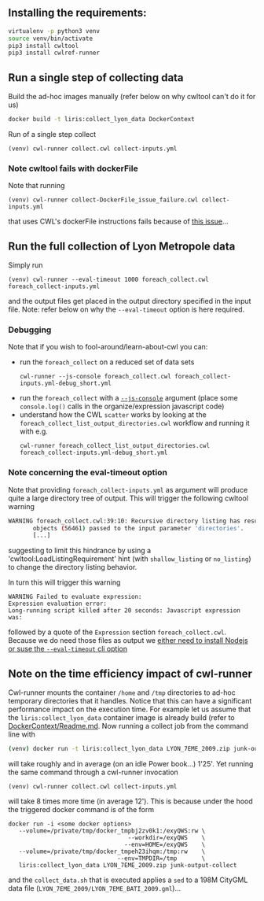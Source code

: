 ## Installing the requirements:
```bash
virtualenv -p python3 venv
source venv/bin/activate
pip3 install cwltool
pip3 install cwlref-runner
```

## Run a single step of collecting data
Build the ad-hoc images manually (refer below on why cwltool can't do it for us)
```bash
docker build -t liris:collect_lyon_data DockerContext
```
Run of a single step collect
```
(venv) cwl-runner collect.cwl collect-inputs.yml
```

### Note cwltool fails with dockerFile
Note that running
```
(venv) cwl-runner collect-DockerFile_issue_failure.cwl collect-inputs.yml
```
that uses CWL's dockerFile instructions fails because of [this issue](https://github.com/common-workflow-language/cwltool/issues/312)...

## Run the full collection of Lyon Metropole data
Simply run
```
(venv) cwl-runner --eval-timeout 1000 foreach_collect.cwl foreach_collect-inputs.yml
```
and the output files get placed in the output directory specified in the input file.
Note: refer below on why the `--eval-timeout` option is here required.

### Debugging
Note that if you wish to fool-around/learn-about-cwl you can:
 - run the `foreach_collect` on a reduced set of data sets
   ```
   cwl-runner --js-console foreach_collect.cwl foreach_collect-inputs.yml-debug_short.yml
   ```
 - run the `foreach_collect` with a [`--js-console`](https://www.biostars.org/p/303401/) argument (place some `console.log()` calls in the organize/expression javascript code)
 - understand how the CWL `scatter` works by looking at the `foreach_collect_list_output_directories.cwl` workflow and running it with e.g.
   ```
   cwl-runner foreach_collect_list_output_directories.cwl foreach_collect-inputs.yml-debug_short.yml
   ```    

### Note concerning the eval-timeout option
Note that providing `foreach_collect-inputs.yml` as argument will produce quite a large directory tree of output. This will trigger the following cwltool warning
```bash
WARNING foreach_collect.cwl:39:10: Recursive directory listing has resulted in a large number of File
       objects (56461) passed to the input parameter 'directories'.
       [...]
```
suggesting to limit this hindrance by using a 'cwltool:LoadListingRequirement' hint (with `shallow_listing` or `no_listing`) to change the directory listing behavior.

In turn this will trigger this warning
```
WARNING Failed to evaluate expression:
Expression evaluation error:
Long-running script killed after 20 seconds: Javascript expression was:
```
followed by a quote of the `Expression` section `foreach_collect.cwl`.
Because we do need those files as output we [either need to install  Nodejs or suse the `--eval-timeout` cli option](https://github.com/common-workflow-language/cwltool/blob/master/windowsdoc.md#workflows-with-javascript-expressions-occasionally-give-timeout-errors)  


## Note on the time efficiency impact of cwl-runner
Cwl-runner mounts the container `/home` and `/tmp` directories to ad-hoc temporary directories that it handles. Notice that this can have a significant performance impact on the execution time.
For example let us assume that the `liris:collect_lyon_data` container image is already build (refer to [DockerContext/Readme.md](DockerContext/Readme.md). Now running a collect job from the command line with
```bash
(venv) docker run -t liris:collect_lyon_data LYON_7EME_2009.zip junk-output-collect
```
will take roughly and in average (on an idle Power book...) 1'25'.
Yet running the same command through a cwl-runner invocation
```
(venv) cwl-runner collect.cwl collect-inputs.yml
```
will take 8 times more time (in average  12').
This is because under the hood the triggered docker command is of the form
```
docker run -i <some docker options>
   --volume=/private/tmp/docker_tmpbj2zv0k1:/exyQWS:rw \
                                  --workdir=/exyQWS    \
                                 --env=HOME=/exyQWS    \
   --volume=/private/tmp/docker_tmpeh23ihqm:/tmp:rw    \
                               --env=TMPDIR=/tmp       \
   liris:collect_lyon_data LYON_7EME_2009.zip junk-output-collect
```
and the `collect_data.sh` that is executed applies a `sed` to a 198M CityGML data file (`LYON_7EME_2009/LYON_7EME_BATI_2009.gml`)...
